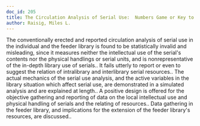```yaml
---
doc_id: 205
title: The Circulation Analysis of Serial Use:  Numbers Game or Key to Service?
author: Raisig, Miles L.
---
```


The conventionally erected and reported circulation analysis of serial use
in the individual and the feeder library is found to be statistically invalid
and misleading, since it measures neither the intellectual use of the serial's
contents nor the physical handlings or serial units, and is nonrepresentative
of the in-depth library use of serials.. It fails utterly to report or even to
suggest the relation of intralibrary and interlibrary serial resources.. The
actual mechanics of the serial use analysis, and the active variables in the
library situation which affect serial use, are demonstrated in a simulated
analysis and are explained at length.. A positive design is offered for the
objective gathering and reporting of data on the local intellectual use and
physical handling of serials and the relating of resources.. Data gathering in
the feeder library, and implications for the extension of the feeder library's
resources, are discussed..